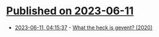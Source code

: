 # [Published on 2023-06-11](index.md)

* [2023-06-11, 04:15:37](https://lobste.rs/s/fygopa/what_heck_is_gevent_2020) - [What the heck is gevent? (2020)](https://eng.lyft.com/what-the-heck-is-gevent-4e87db98a8)
